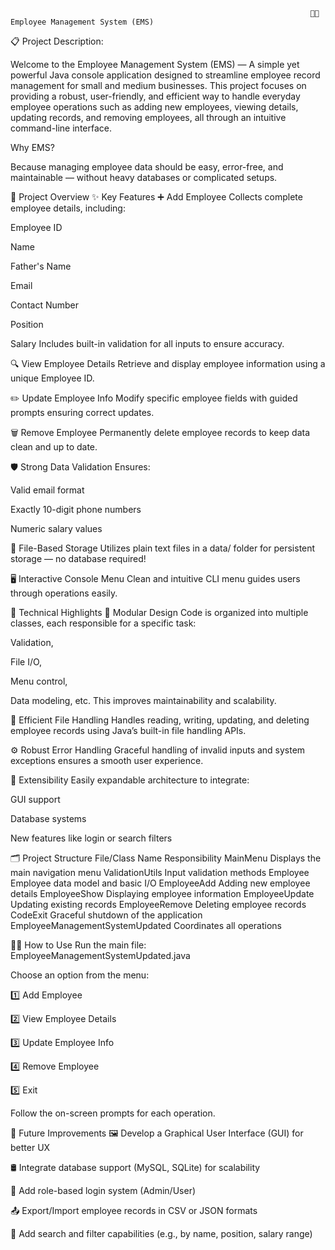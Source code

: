                                                                        🧑‍💼 Employee Management System (EMS)

📋 Project Description:
      
   Welcome to the Employee Management System (EMS) — A simple yet powerful Java console application designed to streamline employee record management for small and medium businesses.
   This project focuses on providing a robust, user-friendly, and efficient way to handle everyday employee operations such as adding new employees, viewing details, updating 
   records, and removing employees, all through an intuitive command-line interface.

Why EMS?

Because managing employee data should be easy, error-free, and maintainable — without heavy databases or complicated setups.



🚀 Project Overview
✨ Key Features
➕ Add Employee
Collects complete employee details, including:

Employee ID

Name

Father's Name

Email

Contact Number

Position

Salary
Includes built-in validation for all inputs to ensure accuracy.

🔍 View Employee Details
Retrieve and display employee information using a unique Employee ID.

✏️ Update Employee Info
Modify specific employee fields with guided prompts ensuring correct updates.

🗑️ Remove Employee
Permanently delete employee records to keep data clean and up to date.

🛡️ Strong Data Validation
Ensures:

Valid email format

Exactly 10-digit phone numbers

Numeric salary values

💾 File-Based Storage
Utilizes plain text files in a data/ folder for persistent storage — no database required!

🖥️ Interactive Console Menu
Clean and intuitive CLI menu guides users through operations easily.

🔧 Technical Highlights
🧩 Modular Design
Code is organized into multiple classes, each responsible for a specific task:

Validation,

File I/O,

Menu control,

Data modeling, etc.
This improves maintainability and scalability.

📂 Efficient File Handling
Handles reading, writing, updating, and deleting employee records using Java’s built-in file handling APIs.

⚙️ Robust Error Handling
Graceful handling of invalid inputs and system exceptions ensures a smooth user experience.

🔄 Extensibility
Easily expandable architecture to integrate:

GUI support

Database systems

New features like login or search filters

🗂️ Project Structure
File/Class Name	Responsibility
MainMenu	Displays the main navigation menu
ValidationUtils	Input validation methods
Employee	Employee data model and basic I/O
EmployeeAdd	Adding new employee details
EmployeeShow	Displaying employee information
EmployeeUpdate	Updating existing records
EmployeeRemove	Deleting employee records
CodeExit	Graceful shutdown of the application
EmployeeManagementSystemUpdated	Coordinates all operations

🧑‍💻 How to Use
Run the main file:
EmployeeManagementSystemUpdated.java

Choose an option from the menu:

1️⃣ Add Employee

2️⃣ View Employee Details

3️⃣ Update Employee Info

4️⃣ Remove Employee

5️⃣ Exit

Follow the on-screen prompts for each operation.

🔮 Future Improvements
🖼️ Develop a Graphical User Interface (GUI) for better UX

🛢️ Integrate database support (MySQL, SQLite) for scalability

🔐 Add role-based login system (Admin/User)

📤 Export/Import employee records in CSV or JSON formats

🧠 Add search and filter capabilities (e.g., by name, position, salary range)



